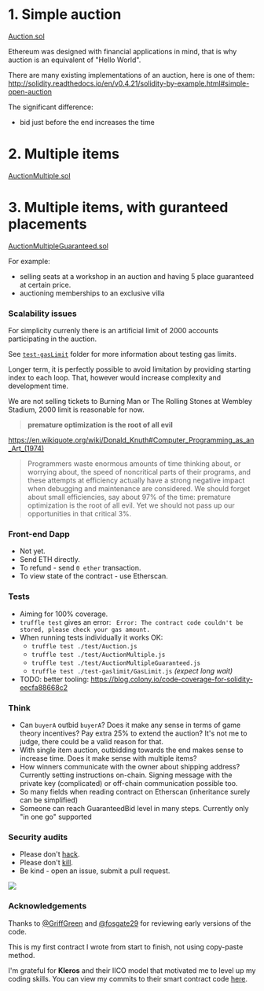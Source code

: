 # 1. Simple auction
[Auction.sol](https://github.com/genesisdotre/ethereum-auction/blob/master/contracts/Auction.sol)

Ethereum was designed with financial applications in mind, that is why auction is an equivalent of "Hello World".

There are many existing implementations of an auction, here is one of them: http://solidity.readthedocs.io/en/v0.4.21/solidity-by-example.html#simple-open-auction

The significant difference:
* bid just before the end increases the time

# 2. Multiple items
[AuctionMultiple.sol](https://github.com/genesisdotre/ethereum-auction/blob/master/contracts/AuctionMultiple.sol)

# 3. Multiple items, with guranteed placements
[AuctionMultipleGuaranteed.sol](https://github.com/genesisdotre/ethereum-auction/blob/master/contracts/AuctionMultipleGuaranteed.sol)

For example: 
* selling seats at a workshop in an auction and having 5 place guaranteed at certain price.
* auctioning memberships to an exclusive villa

### Scalability issues
For simplicity currenly there is an artificial limit of 2000 accounts participating in the auction.

See [`test-gasLimit`](https://github.com/genesisdotre/ethereum-auction/tree/master/test-gaslimit) folder for more information about testing gas limits.

Longer term, it is perfectly possible to avoid limitation by providing starting index to each loop. That, however would increase complexity and development time.

We are not selling tickets to Burning Man or The Rolling Stones at Wembley Stadium, 2000 limit is reasonable for now.
>  **premature optimization is the root of all evil**

https://en.wikiquote.org/wiki/Donald_Knuth#Computer_Programming_as_an_Art_(1974)

> Programmers waste enormous amounts of time thinking about, or worrying about, the speed of noncritical parts of their programs, and these attempts at efficiency actually have a strong negative impact when debugging and maintenance are considered. We should forget about small efficiencies, say about 97% of the time: premature optimization is the root of all evil. Yet we should not pass up our opportunities in that critical 3%.

### Front-end Dapp
* Not yet.
* Send ETH directly.
* To refund - send `0 ether` transaction.
* To view state of the contract - use Etherscan.

### Tests
* Aiming for 100% coverage.
* `truffle test` gives an error: ` Error: The contract code couldn't be stored, please check your gas amount.`
* When running tests individually it works OK:
  * `truffle test ./test/Auction.js`
  * `truffle test ./test/AuctionMultiple.js`
  * `truffle test ./test/AuctionMultipleGuaranteed.js`
  * `truffle test ./test-gaslimit/GasLimit.js` *(expect long wait)*
* TODO: better tooling: https://blog.colony.io/code-coverage-for-solidity-eecfa88668c2

### Think
* Can `buyerA` outbid `buyerA`? Does it make any sense in terms of game theory incentives? Pay extra 25% to extend the auction? It's not me to judge, there could be a valid reason for that.
* With single item auction, outbidding towards the end makes sense to increase time. Does it make sense with multiple items?
* How winners communicate with the owner about shipping address? Currently setting instructions on-chain. Signing message with the private key (complicated) or off-chain communication possible too.
* So many fields when reading contract on Etherscan (inheritance surely can be simplified)
* Someone can reach GuaranteedBid level in many steps. Currently only "in one go" supported

### Security audits
* Please don't [hack](https://ethernaut.zeppelin.solutions/).
* Please don't [kill](https://github.com/paritytech/parity/issues/6995).
* Be kind - open an issue, submit a pull request.

![](https://raw.githubusercontent.com/astralship/auction-ethereum/master/owasp.png)

### Acknowledgements

Thanks to [@GriffGreen](https://github.com/GriffGreen) and [@fosgate29](https://github.com/fosgate29) for reviewing early versions of the code.

This is my first contract I wrote from start to finish, not using copy-paste method.

I'm grateful for **Kleros** and their IICO model that motivated me to level up my coding skills. You can view my commits to their smart contract code [here](https://github.com/kleros/openiico-contract/commits?author=stefek99).